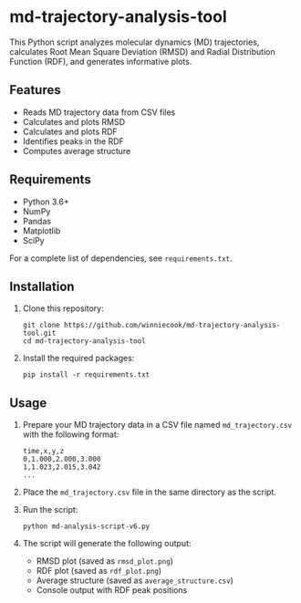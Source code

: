 # md-trajectory-analysis-tool
This Python script analyzes molecular dynamics (MD) trajectories, calculates Root Mean Square Deviation (RMSD) and Radial Distribution Function (RDF), and generates informative plots.


## Features

- Reads MD trajectory data from CSV files
- Calculates and plots RMSD
- Calculates and plots RDF
- Identifies peaks in the RDF
- Computes average structure

## Requirements

- Python 3.6+
- NumPy
- Pandas
- Matplotlib
- SciPy

For a complete list of dependencies, see `requirements.txt`.

## Installation

1. Clone this repository:
   ```
   git clone https://github.com/winniecook/md-trajectory-analysis-tool.git
   cd md-trajectory-analysis-tool
   ```

2. Install the required packages:
   ```
   pip install -r requirements.txt
   ```

## Usage

1. Prepare your MD trajectory data in a CSV file named `md_trajectory.csv` with the following format:
   ```
   time,x,y,z
   0,1.000,2.000,3.000
   1,1.023,2.015,3.042
   ...
   ```

2. Place the `md_trajectory.csv` file in the same directory as the script.

3. Run the script:
   ```
   python md-analysis-script-v6.py
   ```

4. The script will generate the following output:
   - RMSD plot (saved as `rmsd_plot.png`)
   - RDF plot (saved as `rdf_plot.png`)
   - Average structure (saved as `average_structure.csv`)
   - Console output with RDF peak positions
